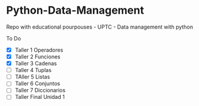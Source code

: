# Python-Data-Management

Repo with educational pourpouses - UPTC - Data management with python

To Do

 - [x] Taller 1 Operadores
 - [x] Taller 2 Funciones
 - [x] Taller 3 Cadenas
 - [ ] Taller 4 Tuplas
 - [ ] TAller 5 Listas
 - [ ] Taller 6 Conjuntos
 - [ ] Taller 7 Diccionarios
 - [ ] Taller Final Unidad 1 
